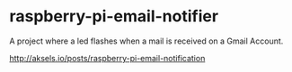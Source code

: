 # raspberry-pi-email-notifier
A project where a led flashes when a mail is received on a Gmail Account.

http://aksels.io/posts/raspberry-pi-email-notification
